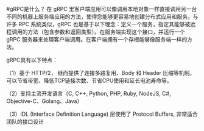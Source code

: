 #gRPC是什么？
在 gRPC 里客户端应用可以像调用本地对象一样直接调用另一台不同的机器上服务端应用的方法，使得您能够更容易地创建分布式应用和服务。与许多 RPC 系统类似，gRPC 也是基于以下理念：定义一个服务，指定其能够被远程调用的方法（包含参数和返回类型）。在服务端实现这个接口，并运行一个 gRPC 服务器来处理客户端调用。在客户端拥有一个存根能够像服务端一样的方法。

gRPC具有以下特点：

（1）基于 HTTP/2， 继而提供了连接多路复用、Body 和 Header 压缩等机制。可以节省带宽、降低TCP链接次数、节省CPU使用和延长电池寿命等。

（2）支持主流开发语言（C, C++, Python, PHP, Ruby, NodeJS, C#, Objective-C、Golang、Java）

（3）IDL (Interface Definition Language) 层使用了 Protocol Buffers, 非常适合团队的接口设计
